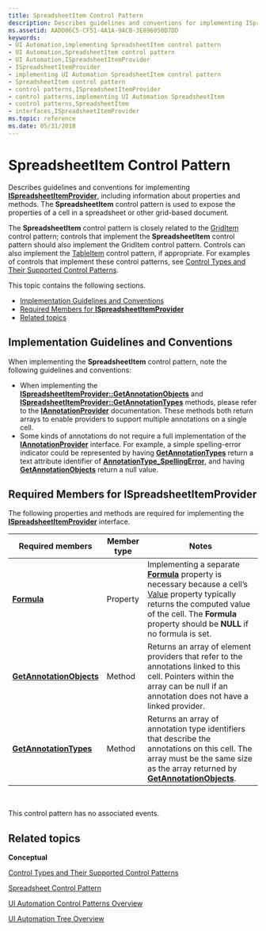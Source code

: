 ```yaml
---
title: SpreadsheetItem Control Pattern
description: Describes guidelines and conventions for implementing ISpreadsheetItemProvider, including information about properties and methods.
ms.assetid: AADD06C5-CF51-4A1A-9ACB-3E896050D7DD
keywords:
- UI Automation,implementing SpreadsheetItem control pattern
- UI Automation,SpreadsheetItem control pattern
- UI Automation,ISpreadsheetItemProvider
- ISpreadsheetItemProvider
- implementing UI Automation SpreadsheetItem control pattern
- SpreadsheetItem control pattern
- control patterns,ISpreadsheetItemProvider
- control patterns,implementing UI Automation SpreadsheetItem
- control patterns,SpreadsheetItem
- interfaces,ISpreadsheetItemProvider
ms.topic: reference
ms.date: 05/31/2018
---
```


# SpreadsheetItem Control Pattern

Describes guidelines and conventions for implementing [**ISpreadsheetItemProvider**](/windows/desktop/api/UIAutomationCore/nn-uiautomationcore-ispreadsheetitemprovider), including information about properties and methods. The **SpreadsheetItem** control pattern is used to expose the properties of a cell in a spreadsheet or other grid-based document.

The **SpreadsheetItem** control pattern is closely related to the [GridItem](uiauto-implementinggriditem.md) control pattern; controls that implement the **SpreadsheetItem** control pattern should also implement the GridItem control pattern. Controls can also implement the [TableItem](uiauto-implementingtableitem.md) control pattern, if appropriate. For examples of controls that implement these control patterns, see [Control Types and Their Supported Control Patterns](uiauto-controlpatternmapping.md).

This topic contains the following sections.

-   [Implementation Guidelines and Conventions](#implementation-guidelines-and-conventions)
-   [Required Members for **ISpreadsheetItemProvider**](#required-members-for-ispreadsheetitemprovider)
-   [Related topics](#related-topics)

## Implementation Guidelines and Conventions

When implementing the **SpreadsheetItem** control pattern, note the following guidelines and conventions:

-   When implementing the [**ISpreadsheetItemProvider::GetAnnotationObjects**](/windows/desktop/api/uiautomationcore/nf-uiautomationcore-ispreadsheetitemprovider-getannotationobjects) and [**ISpreadsheetItemProvider::GetAnnotationTypes**](/windows/desktop/api/uiautomationcore/nf-uiautomationcore-ispreadsheetitemprovider-getannotationtypes) methods, please refer to the [**IAnnotationProvider**](/windows/desktop/api/uiautomationcore/nn-uiautomationcore-iannotationprovider) documentation. These methods both return arrays to enable providers to support multiple annotations on a single cell.
-   Some kinds of annotations do not require a full implementation of the [**IAnnotationProvider**](/windows/desktop/api/uiautomationcore/nn-uiautomationcore-iannotationprovider) interface. For example, a simple spelling-error indicator could be represented by having [**GetAnnotationTypes**](/windows/desktop/api/uiautomationcore/nf-uiautomationcore-ispreadsheetitemprovider-getannotationtypes) return a text attribute identifier of [**AnnotationType\_SpellingError**](uiauto-annotation-type-identifiers.md), and having [**GetAnnotationObjects**](/windows/desktop/api/uiautomationcore/nf-uiautomationcore-ispreadsheetitemprovider-getannotationobjects) return a null value.

## Required Members for **ISpreadsheetItemProvider**

The following properties and methods are required for implementing the [**ISpreadsheetItemProvider**](/windows/desktop/api/UIAutomationCore/nn-uiautomationcore-ispreadsheetitemprovider) interface.



| Required members                                                                         | Member type | Notes                                                                                                                                                                                                                                                                                  |
|------------------------------------------------------------------------------------------|-------------|----------------------------------------------------------------------------------------------------------------------------------------------------------------------------------------------------------------------------------------------------------------------------------------|
| [**Formula**](/windows/desktop/api/uiautomationcore/nf-uiautomationcore-ispreadsheetitemprovider-get_formula)                           | Property    | Implementing a separate [**Formula**](/windows/desktop/api/uiautomationcore/nf-uiautomationcore-ispreadsheetitemprovider-get_formula) property is necessary because a cell’s [Value](value-property.md) property typically returns the computed value of the cell. The **Formula** property should be **NULL** if no formula is set. |
| [**GetAnnotationObjects**](/windows/desktop/api/uiautomationcore/nf-uiautomationcore-ispreadsheetitemprovider-getannotationobjects) | Method      | Returns an array of element providers that refer to the annotations linked to this cell. Pointers within the array can be null if an annotation does not have a linked provider.                                                                                                       |
| [**GetAnnotationTypes**](/windows/desktop/api/uiautomationcore/nf-uiautomationcore-ispreadsheetitemprovider-getannotationtypes)     | Method      | Returns an array of annotation type identifiers that describe the annotations on this cell. The array must be the same size as the array returned by [**GetAnnotationObjects**](/windows/desktop/api/uiautomationcore/nf-uiautomationcore-ispreadsheetitemprovider-getannotationobjects).                                         |



 

This control pattern has no associated events.

## Related topics

<dl> <dt>

**Conceptual**
</dt> <dt>

[Control Types and Their Supported Control Patterns](uiauto-controlpatternmapping.md)
</dt> <dt>

[Spreadsheet Control Pattern](uiauto-implementingspreadsheet.md)
</dt> <dt>

[UI Automation Control Patterns Overview](uiauto-controlpatternsoverview.md)
</dt> <dt>

[UI Automation Tree Overview](uiauto-treeoverview.md)
</dt> </dl>

 

 
